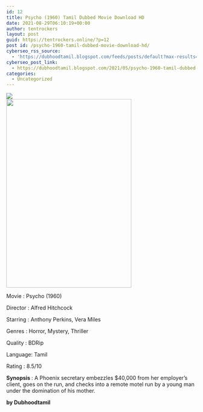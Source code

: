 ```yaml
---
id: 12
title: Psycho (1960) Tamil Dubbed Movie Download HD
date: 2021-08-29T06:10:19+00:00
author: tentrockers
layout: post
guid: https://tentrockers.online/?p=12
post id: /psycho-1960-tamil-dubbed-movie-download-hd/
cyberseo_rss_source:
  - 'https://dubhoodtamil.blogspot.com/feeds/posts/default?max-results=150&start-index=1'
cyberseo_post_link:
  - https://dubhoodtamil.blogspot.com/2021/05/psycho-1960-tamil-dubbed-movie-download.html
categories:
  - Uncategorized
---
```

<div class="media_block">
  <img src="https://1.bp.blogspot.com/-YiyJi5U2ypU/XqF355-Br2I/AAAAAAAAAsM/qQuMgnI2XVsgB96_g2MiKk2G4KQJKRtHwCNcBGAsYHQ/s72-w331-h500-c/1_Xxk3jsP8QVGtJWLyCZ6c6Q.jpeg" class="media_thumbnail" />
</div>

<div dir="ltr" trbidi="on" readability="18.617511520737">
  <div class="separator">
    <a href="https://1.bp.blogspot.com/-YiyJi5U2ypU/XqF355-Br2I/AAAAAAAAAsM/qQuMgnI2XVsgB96_g2MiKk2G4KQJKRtHwCNcBGAsYHQ/s1600/1_Xxk3jsP8QVGtJWLyCZ6c6Q.jpeg"><img loading="lazy" border="0" data-original-height="1500" data-original-width="1000" height="500" src="https://1.bp.blogspot.com/-YiyJi5U2ypU/XqF355-Br2I/AAAAAAAAAsM/qQuMgnI2XVsgB96_g2MiKk2G4KQJKRtHwCNcBGAsYHQ/w331-h500/1_Xxk3jsP8QVGtJWLyCZ6c6Q.jpeg" width="331" /></a>
  </div>
  
  <p>
    Movie<span> </span>:<span> </span>Psycho (1960)
  </p>
  
  <p>
    <span>Director</span><span> </span><span>:</span><span> </span><span>Alfred Hitchcock</span>
  </p>
  
  <p>
    <span>Starring</span><span> </span><span>:</span><span> </span><span>Anthony Perkins, Vera Miles</span>
  </p>
  
  <p>
    <span>Genres</span><span> </span><span>:</span><span> </span><span>Horror, Mystery, Thriller</span>
  </p>
  
  <p>
    <span>Quality</span><span> </span><span>:</span><span> </span><span>BDRip</span>
  </p>
  
  <p>
    <span>Language</span><span>:</span><span> </span><span>Tamil</span>
  </p>
  
  <p>
    <span>Rating</span><span> </span><span>:</span><span> </span><span>8.5/10</span>
  </p>
  
  <p>
    <span><b>Synopsis </b>: A Phoenix secretary embezzles $40,000 from her employer&#8217;s client, goes on the run, and checks into a remote motel run by a young man under the domination of his mother.</span>
  </p>
  
  <p>
    <span><b>by Dubhoodtamil</b></span>
  </p></p>
</div>